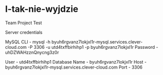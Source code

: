 # I-tak-nie-wyjdzie
Team Project Test

Server credentials 

MySQL CLI - mysql -h byuh6rgvanz7lokjxl1r-mysql.services.clever-cloud.com -P 3306 -u utd4txffbirhihp1 -p byuh6rgvanz7lokjxl1r
Password - uhDZWAHzznQnycng3z0r

User - utd4txffbirhihp1
Database Name - byuh6rgvanz7lokjxl1r
Host - byuh6rgvanz7lokjxl1r-mysql.services.clever-cloud.com
Port - 3306
